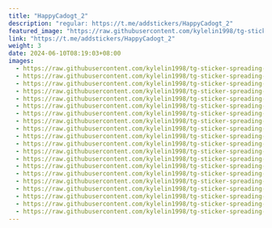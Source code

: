 ```yaml
---
title: "HappyCadogt_2"
description: "regular: https://t.me/addstickers/HappyCadogt_2"
featured_image: "https://raw.githubusercontent.com/kylelin1998/tg-sticker-spreading-worldwide-images/main/img/ae7284eb-1652-46ad-90b5-5e0ef0883199.jpg"
link: "https://t.me/addstickers/HappyCadogt_2"
weight: 3
date: 2024-06-10T08:19:03+08:00
images:
  - https://raw.githubusercontent.com/kylelin1998/tg-sticker-spreading-worldwide-images/main/img/ae7284eb-1652-46ad-90b5-5e0ef0883199.jpg
  - https://raw.githubusercontent.com/kylelin1998/tg-sticker-spreading-worldwide-images/main/img/11ba02fa-2f79-4cfd-9454-6103f796e322.jpg
  - https://raw.githubusercontent.com/kylelin1998/tg-sticker-spreading-worldwide-images/main/img/eb1e7d3d-654f-4b0b-84a6-1554fcb5568b.jpg
  - https://raw.githubusercontent.com/kylelin1998/tg-sticker-spreading-worldwide-images/main/img/197cd762-cbd3-489c-85a0-6e670995d139.jpg
  - https://raw.githubusercontent.com/kylelin1998/tg-sticker-spreading-worldwide-images/main/img/c8d0ba7d-0126-45bd-800c-d2c29fa57704.jpg
  - https://raw.githubusercontent.com/kylelin1998/tg-sticker-spreading-worldwide-images/main/img/20b9a3b6-a074-40ac-89a5-3851013e71ce.jpg
  - https://raw.githubusercontent.com/kylelin1998/tg-sticker-spreading-worldwide-images/main/img/8c254c3a-bfd8-4359-b8ea-dd350f6f18a8.jpg
  - https://raw.githubusercontent.com/kylelin1998/tg-sticker-spreading-worldwide-images/main/img/361518d3-ff24-494c-9722-65d3cecbc014.jpg
  - https://raw.githubusercontent.com/kylelin1998/tg-sticker-spreading-worldwide-images/main/img/e29d7d9d-36f3-490e-95bc-bf1a9f6d96ce.jpg
  - https://raw.githubusercontent.com/kylelin1998/tg-sticker-spreading-worldwide-images/main/img/72ef1802-521e-4cfd-87a4-49451cd66091.jpg
  - https://raw.githubusercontent.com/kylelin1998/tg-sticker-spreading-worldwide-images/main/img/d3810ce9-6d0b-423f-a2ba-b84ac5dc2f3e.jpg
  - https://raw.githubusercontent.com/kylelin1998/tg-sticker-spreading-worldwide-images/main/img/e8946a6d-ed76-4d33-96ca-e4f163b82690.jpg
  - https://raw.githubusercontent.com/kylelin1998/tg-sticker-spreading-worldwide-images/main/img/0e4680f3-32e1-4e5a-a2c5-840daac132b2.jpg
  - https://raw.githubusercontent.com/kylelin1998/tg-sticker-spreading-worldwide-images/main/img/075141d6-9448-415e-a948-d4506cde68af.jpg
  - https://raw.githubusercontent.com/kylelin1998/tg-sticker-spreading-worldwide-images/main/img/260b83de-16d6-45ac-9372-5ca457015d67.jpg
  - https://raw.githubusercontent.com/kylelin1998/tg-sticker-spreading-worldwide-images/main/img/6acebd4d-b6cc-415d-b904-0ab47a8f279b.jpg
  - https://raw.githubusercontent.com/kylelin1998/tg-sticker-spreading-worldwide-images/main/img/3892c51e-eac8-426c-88e0-d8af2a1946c4.jpg
  - https://raw.githubusercontent.com/kylelin1998/tg-sticker-spreading-worldwide-images/main/img/dbe69065-d19c-4207-b729-9b10096f9632.jpg
  - https://raw.githubusercontent.com/kylelin1998/tg-sticker-spreading-worldwide-images/main/img/c16aeefd-1f9d-41cb-a34d-6bb889d8285d.jpg
  - https://raw.githubusercontent.com/kylelin1998/tg-sticker-spreading-worldwide-images/main/img/1aa1924b-476c-46b8-a281-430506e9ebc7.jpg
---
```

